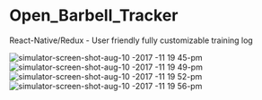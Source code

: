 # Open_Barbell_Tracker
React-Native/Redux - User friendly fully customizable training log


![simulator-screen-shot-aug-10 -2017 -11 19 45-pm](https://user-images.githubusercontent.com/16912505/29200448-47a5b208-7e23-11e7-93f7-e8fd17a4cc52.png)
![simulator-screen-shot-aug-10 -2017 -11 19 49-pm](https://user-images.githubusercontent.com/16912505/29200446-47a56e38-7e23-11e7-9e96-4f1ae2345f60.png)
![simulator-screen-shot-aug-10 -2017 -11 19 52-pm](https://user-images.githubusercontent.com/16912505/29200447-47a5895e-7e23-11e7-8f34-32c8a5f65745.png)
![simulator-screen-shot-aug-10 -2017 -11 19 56-pm](https://user-images.githubusercontent.com/16912505/29200449-47a6952e-7e23-11e7-928d-482b15050961.png)

